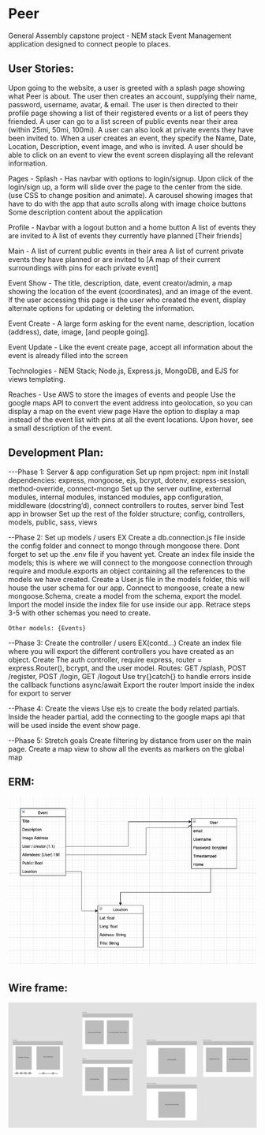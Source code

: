 # Peer
General Assembly capstone project - NEM stack Event Management application designed to connect people to places.

## User Stories:
Upon going to the website, a user is greeted with a splash page showing what Peer is about. The user then creates an account, supplying their name, password, username, avatar, & email. The user is then directed to their profile page showing a list of their registered events or a list of peers they friended. A user can go to a list screen of public events near their area  (within 25mi, 50mi, 100mi). A user can also look at private events they have been invited to. When a user creates an event, they specify the Name, Date, Location, Description, event image, and who is invited. 
A user should be able to click on an event to view the event screen displaying all the relevant information. 

Pages -
Splash -
Has navbar with options to login/signup. Upon click of the login/sign up, a form will slide over the page to the center from the side. (use CSS to change position and animate).
A carousel showing images that have to do with the app that auto scrolls along with image choice buttons
Some description content about the application

Profile -
Navbar with a logout button and a home button
A list of events they are invited to
A list of events they currently have planned
[Their friends]

Main -
A list of current public events in their area
A list of current private events they have planned or are invited to
[A map of their current surroundings with pins for each private event]

Event Show -
The title, description, date, event creator/admin, a map showing the location of the event (coordinates), and an image of the event.
If the user accessing this page is the user who created the event, display alternate options for updating or deleting the information.

Event Create -
A large form asking for the event name, description, location (address), date, image, [and people going].

Event Update -
Like the event create page, accept all information about the event is already filled into the screen

Technologies - 
NEM Stack; Node.js, Express.js, MongoDB, and EJS for views templating. 

Reaches -
Use AWS to store the images of events and people
Use the google maps API to convert the event address into geolocation, so you can display a map on the event view page
Have the option to display a map instead of the event list with pins at all the event locations. Upon hover, see a small description of the event. 

## Development Plan:
---Phase 1: Server & app configuration
Set up npm project: npm init
Install dependencies: express, mongoose, ejs, bcrypt, dotenv, express-session, method-override, connect-mongo
Set up the server outline, external modules, internal modules, instanced modules, app configuration, middleware (docstring’d), connect controllers to routes, server bind
Test app in browser
Set up the rest of the folder structure; config, controllers, models, public, sass, views

--Phase 2: Set up models / users EX
Create a db.connection.js file inside the config folder and connect to mongo through mongoose there. Dont forget to set up the .env file if you havent yet.
Create an index file inside the models; this is where we will connect to the mongoose connection through require and module.exports an object containing all the references to the models we have created. 
Create a User.js file in the models folder, this will house the user schema for our app. 
Connect to mongoose, create a new mongoose.Schema, create a model from the schema, export the model.
Import the model inside the index file for use inside our app.
Retrace steps 3-5 with other schemas you need to create. 

	Other models: {Events}

--Phase 3: Create the controller / users EX(contd…)
Create an index file where you will export the different controllers you have created as an object.
Create The auth controller, require express, router = express.Router(), bcrypt, and the user model.
Routes: GET /splash, POST /register, POST /login, GET /logout
Use try{}catch{} to handle errors inside the callback functions async/await
Export the router
Import inside the index for export to server

--Phase 4: Create the views
Use ejs to create the body related partials. 
Inside the header partial, add the connecting to the google maps api that will be used inside the event show page. 

--Phase 5: Stretch goals
Create filtering by distance from user on the main page.
Create a map view to show all the events as markers on the global map

## ERM:
![erm image](./public/images/erdImage.png)

## Wire frame:
![wire frame image](./public/images/wireFrame.png)